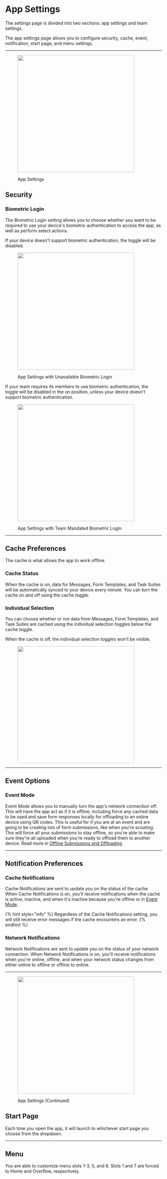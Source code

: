 # App Settings

The settings page is divided into two sections: app settings and team settings.

The app settings page allows you to configure security, cache, event, notification, start page, and menu settings.

***

<figure><img src="../.gitbook/assets/main (17).png" alt="" width="375"><figcaption><p>App Settings</p></figcaption></figure>

## Security

### Biometric Login

The Biometric Login setting allows you to choose whether you want to be required to use your device's biometric authentication to access the app, as well as perform select actions.

If your device doesn't support biometric authentication, the toggle will be disabled.

<figure><img src="../.gitbook/assets/biometrics unavailable.png" alt="" width="375"><figcaption><p>App Settings with Unavailable Biometric Login</p></figcaption></figure>

If your team requires its members to use biometric authentication, the toggle will be disabled in the on position, unless your device doesn't support biometric authentication.

<figure><img src="../.gitbook/assets/biometrics mandated.png" alt="" width="375"><figcaption><p>App Settings with Team Mandated Biometric Login</p></figcaption></figure>

***

## Cache Preferences

The cache is what allows the app to work offline.

### Cache Status

When the cache is on, data for Messages, Form Templates, and Task Suites will be automatically synced to your device every minute. You can turn the cache on and off using the cache toggle.

### Individual Selection

You can choose whether or not data from Messages, Form Templates, and Task Suites are cached using the individual selection toggles below the cache toggle.

When the cache is off, the individual selection toggles won't be visible.

<figure><img src="../.gitbook/assets/cache off.png" alt="" width="375"><figcaption></figcaption></figure>

***

## Event Options

### Event Mode

Event Mode allows you to manually turn the app's network connection off. This will have the app act as if it is offline, including force any cached data to be used and save form responses locally for offloading to an online device using QR codes. This is useful for if you are at an event and are going to be creating lots of form submissions, like when you're scouting. This will force all your submissions to stay offline, so you're able to make sure they're all uploaded when you're ready to offload them to another device. Read more in [Offline Submissions and Offloading](../forms/offline-submissions-and-offloading/).

***

## Notification Preferences

### Cache Notifications

Cache Notifications are sent to update you on the status of the cache. When Cache Notifications is on, you'll receive notifications when the cache is active, inactive, and when it's inactive because you're offline or in [Event Mode](app-settings.md#event-mode).

{% hint style="info" %}
Regardless of the Cache Notifications setting, you will still receive error messages if the cache encounters an error.
{% endhint %}

### Network Notifications

Network Notifications are sent to update you on the status of your network connection. When Network Notifications is on, you'll receive notifications when you're online, offline, and when your network status changes from either online to offline or offline to online.

***

<figure><img src="../.gitbook/assets/main 2 (1).png" alt="" width="375"><figcaption><p>App Settings (Continued)</p></figcaption></figure>

## Start Page

Each time you open the app, it will launch to whichever start page you choose from the dropdown.

***

## Menu

You are able to customize menu slots 1-3, 5, and 6. Slots 1 and 7 are forced to Home and Overflow, respectively.
